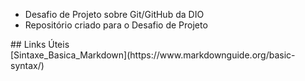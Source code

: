 <UL>
<LI>Desafio de Projeto sobre Git/GitHub da DIO
<LI>Repositório criado para o Desafio de Projeto
</UL>
## Links Úteis <br>
[Sintaxe_Basica_Markdown](https://www.markdownguide.org/basic-syntax/)
